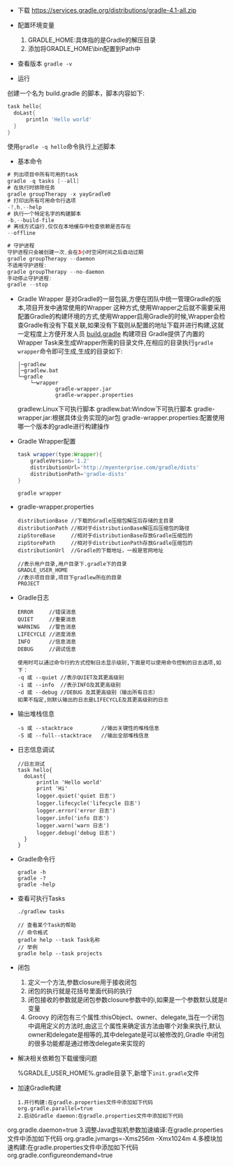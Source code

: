 * 下载
  <https://services.gradle.org/distributions/gradle-4.1-all.zip>

* 配置环境变量

  1. GRADLE_HOME:具体指的是Gradle的解压目录
  2. 添加将GRADLE_HOME\bin配置到Path中

* 查看版本
  `gradle -v`

* 运行
  

创建一个名为 build.gradle 的脚本，脚本内容如下:

  ```build.gradle
  task hello{
  	doLast{
  		println 'Hello world'
  	}
  }
  ```

  使用`gradle -q hello`命令执行上述脚本

* 基本命令

```gradle
# 列出项目中所有可用的task
gradle -q tasks [--all]
# 在执行时排除任务
gradle groupTherapy -x yayGradle0
# 打印出所有可用命令行选项
-?,h,--help
# 执行一个特定名字的构建脚本
-b,--build-file
# 离线方式运行,仅仅在本地缓存中检查依赖是否存在
--offline

# 守护进程
守护进程只会被创建一次,会在3小时空闲时间之后自动过期
gradle groupTherapy --daemon
不适用守护进程:
gradle groupTherapy --no-daemon
手动停止守护进程:
gradle --stop
```

* Gradle Wrapper
  是对Gradle的一层包装,方便在团队中统一管理Gradle的版本,项目开发中通常使用的Wrapper 这种方式,使用Wrapper之后就不需要采用配置Gradle的构建环境的方式,使用Wrapper启用Gradle的时候,Wrapper会检查Gradle有没有下载关联,如果没有下载则从配置的地址下载并进行构建,这就一定程度上方便开发人员 [build.gradle](C:\Users\chang\Desktop\to-app\build.gradle) 构建项目
  Gradle提供了内置的Wrapper Task来生成Wrapper所需的目录文件,在相应的目录执行`gradle wrapper`命令即可生成,生成的目录如下:

  ```
  │─gradlew
  │─gradlew.bat
  └─gradle
      └─wrapper
              gradle-wrapper.jar
              gradle-wrapper.properties
  ```
  gradlew:Linux下可执行脚本
  gradlew.bat:Window下可执行脚本
  gradle-wrapper.jar:根据具体业务实现的jar包
  gradle-wrapper.properties:配置使用哪一个版本的gradle进行构建操作
  
* Gradle Wrapper配置
  ```gradle
  task wrapper(type:Wrapper){
      gradleVersion='1.2'
      distributionUrl='http://myenterprise.com/gradle/dists'
      distributionPath='gradle-dists'
  }
  
  gradle wrapper
  ```
  
* gradle-wrapper.properties
  ```
  distributionBase //下载的Gradle压缩包解压后存储的主目录
  distributionPath //相对于distributionBase解压后压缩包的路径
  zipStoreBase     //相对于distributionBase存放Gradle压缩包的
  zipStorePath     //相对于distributionPath存放Gradle压缩包的
  distributionUrl  //Gradle的下载地址，一般是官网地址
  
  //表示用户目录,用户目录下.gradle下的目录
  GRADLE_USER_HOME
  //表示项目目录,项目下gradlew所在的目录
  PROJECT
  ```

* Gradle日志
  ```
  ERROR     //错误消息
  QUIET     //重要消息
  WARNING   //警告消息
  LIFECYCLE //进度消息
  INFO      //信息消息
  DEBUG     //调试信息
  
  使用时可以通过命令行的方式控制日志显示级别,下面是可以使用命令控制的日志选项,如下：
  -q 或 --quiet //表示QUIET及其更高级别
  -i 或 --info  //表示INFO及其更高级别
  -d 或 --debug //DEBUG 及其更高级别（输出所有日志）
  如果不指定,则默认输出的日志是LIFECYCLE及其更高级别的日志
  ```
  
* 输出堆栈信息
  ```
  -s 或 --stacktrace         //输出关键性的堆栈信息
  -S 或 --full--stacktrace   //输出全部堆栈信息
  ```
  
* 日志信息调试
  ```
  //日志测试
  task hello{
  	doLast{
  		println 'Hello world'
  		print 'Hi'
  		logger.quiet('quiet 日志')
  		logger.lifecycle('lifecycle 日志')
  		logger.error('error 日志')
  		logger.info('info 日志')
  		logger.warn('warn 日志')
  		logger.debug('debug 日志')
  	}
  }
  ```
  
* Gradle命令行
  ```
  gradle -h
  gradle -?
  gradle -help
  ```
  
* 查看可执行Tasks
  
  ```
  ./gradlew tasks
  
  // 查看某个Task的帮助
  // 命令格式
  gradle help --task Task名称
  // 举例
  gradle help --task projects
  ```
  
* 闭包

  1. 定义一个方法,参数closure用于接收闭包
  2. 闭包的执行就是花括号里面代码的执行
  3. 闭包接收的参数就是闭包参数closure参数中的i,如果是一个参数默认就是it变量
  4. Groovy 的闭包有三个属性:thisObject、owner、delegate,当在一个闭包中调用定义的方法时,由这三个属性来确定该方法由哪个对象来执行,默认owner和delegate是相等的,其中delegate是可以被修改的,Gradle 中闭包的很多功能都是通过修改delegate来实现的
  
* 解决相关依赖包下载缓慢问题

  %GRADLE_USER_HOME%\.gradle目录下,新增下`init.gradle`文件
  
* 加速Gradle构建  

  ```
  1.并行构建:在gradle.properties文件中添加如下代码
  org.gradle.parallel=true
  2.启动Gradle daemon:在gradle.properties文件中添加如下代码
org.gradle.daemon=true
  3.调整Java虚拟机参数加速编译:在gradle.properties文件中添加如下代码
  org.gradle.jvmargs=-Xms256m -Xmx1024m
  4.多模块加速构建:在gradle.properties文件中添加如下代码
  org.gradle.configureondemand=true
  ```
  
  